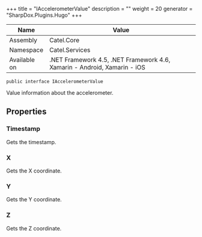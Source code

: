 

+++
title = "IAccelerometerValue" 
description = ""
weight = 20
generator = "SharpDox.Plugins.Hugo"
+++

Name|Value
---|---
Assembly|Catel.Core
Namespace|Catel.Services
Available on|.NET Framework 4.5, .NET Framework 4.6, Xamarin - Android, Xamarin - iOS

```
public interface IAccelerometerValue
```

Value information about the accelerometer.

## Properties

### Timestamp

Gets the timestamp.

### X

Gets the X coordinate.

### Y

Gets the Y coordinate.

### Z

Gets the Z coordinate.

